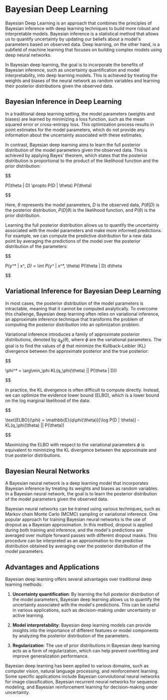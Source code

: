# Bayesian Deep Learning

Bayesian Deep Learning is an approach that combines the principles of Bayesian inference with deep learning techniques to build more robust and interpretable models. Bayesian inference is a statistical method that allows us to quantify uncertainty by updating our beliefs about a model's parameters based on observed data. Deep learning, on the other hand, is a subfield of machine learning that focuses on building complex models using deep neural networks.

In Bayesian deep learning, the goal is to incorporate the benefits of Bayesian inference, such as uncertainty quantification and model interpretability, into deep learning models. This is achieved by treating the weights and biases of the neural network as random variables and learning their posterior distributions given the observed data.

## Bayesian Inference in Deep Learning

In a traditional deep learning setting, the model parameters (weights and biases) are learned by minimizing a loss function, such as the mean squared error or cross-entropy loss. This optimization process results in point estimates for the model parameters, which do not provide any information about the uncertainty associated with these estimates.

In contrast, Bayesian deep learning aims to learn the full posterior distribution of the model parameters given the observed data. This is achieved by applying Bayes' theorem, which states that the posterior distribution is proportional to the product of the likelihood function and the prior distribution:


$$

P(\theta | D) \propto P(D | \theta) P(\theta)

$$


Here, $\theta$ represents the model parameters, $D$ is the observed data, $P(\theta | D)$ is the posterior distribution, $P(D | \theta)$ is the likelihood function, and $P(\theta)$ is the prior distribution.

Learning the full posterior distribution allows us to quantify the uncertainty associated with the model parameters and make more informed predictions. For example, we can compute the predictive distribution for a new data point by averaging the predictions of the model over the posterior distribution of the parameters:


$$

P(y^* | x^*, D) = \int P(y^* | x^*, \theta) P(\theta | D) d\theta

$$


## Variational Inference for Bayesian Deep Learning

In most cases, the posterior distribution of the model parameters is intractable, meaning that it cannot be computed analytically. To overcome this challenge, Bayesian deep learning often relies on variational inference, an approximate inference technique that transforms the problem of computing the posterior distribution into an optimization problem.

Variational inference introduces a family of approximate posterior distributions, denoted by $q_\phi(\theta)$, where $\phi$ are the variational parameters. The goal is to find the values of $\phi$ that minimize the Kullback-Leibler (KL) divergence between the approximate posterior and the true posterior:


$$

\phi^* = \arg\min_\phi KL(q_\phi(\theta) || P(\theta | D))

$$


In practice, the KL divergence is often difficult to compute directly. Instead, we can optimize the evidence lower bound (ELBO), which is a lower bound on the log marginal likelihood of the data:


$$

\text{ELBO}(\phi) = \mathbb{E}_{q_\phi(\theta)}[\log P(D | \theta)] - KL(q_\phi(\theta) || P(\theta))

$$


Maximizing the ELBO with respect to the variational parameters $\phi$ is equivalent to minimizing the KL divergence between the approximate and true posterior distributions.

## Bayesian Neural Networks

A Bayesian neural network is a deep learning model that incorporates Bayesian inference by treating its weights and biases as random variables. In a Bayesian neural network, the goal is to learn the posterior distribution of the model parameters given the observed data.

Bayesian neural networks can be trained using various techniques, such as Markov chain Monte Carlo (MCMC) sampling or variational inference. One popular approach for training Bayesian neural networks is the use of dropout as a Bayesian approximation. In this method, dropout is applied during both training and inference, and the model's predictions are averaged over multiple forward passes with different dropout masks. This procedure can be interpreted as an approximation to the predictive distribution obtained by averaging over the posterior distribution of the model parameters.

## Advantages and Applications

Bayesian deep learning offers several advantages over traditional deep learning methods:

1. **Uncertainty quantification**: By learning the full posterior distribution of the model parameters, Bayesian deep learning allows us to quantify the uncertainty associated with the model's predictions. This can be useful in various applications, such as decision-making under uncertainty or active learning.

2. **Model interpretability**: Bayesian deep learning models can provide insights into the importance of different features or model components by analyzing the posterior distribution of the parameters.

3. **Regularization**: The use of prior distributions in Bayesian deep learning acts as a form of regularization, which can help prevent overfitting and improve generalization performance.

Bayesian deep learning has been applied to various domains, such as computer vision, natural language processing, and reinforcement learning. Some specific applications include Bayesian convolutional neural networks for image classification, Bayesian recurrent neural networks for sequence modeling, and Bayesian reinforcement learning for decision-making under uncertainty.
